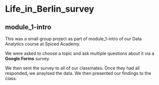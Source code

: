 # Life_in_Berlin_survey
## module_1-intro

This was a small group project as part of module_1-intro of our Data Analytics course at Spiced Academy.

We were asked to choose a topic and ask multiple questions about it via a **Google Forms** survey.

We then sent the survey to all of our classmates. Once they had all responded, we anaylsed the data. We then presented our findings to the class.
